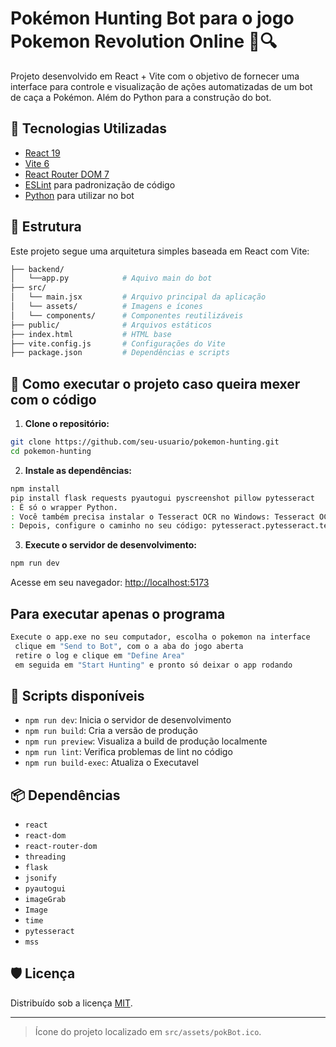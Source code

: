 # Pokémon Hunting Bot para o jogo Pokemon Revolution Online 🧭🔍

Projeto desenvolvido em React + Vite com o objetivo de fornecer uma interface para controle e visualização de ações automatizadas de um bot de caça a Pokémon. Além do Python para a construção do bot.

## 🧩 Tecnologias Utilizadas

- [React 19](https://reactjs.org/)
- [Vite 6](https://vitejs.dev/)
- [React Router DOM 7](https://reactrouter.com/)
- [ESLint](https://eslint.org/) para padronização de código
- [Python](https://www.python.org/) para utilizar no bot

## 📁 Estrutura

Este projeto segue uma arquitetura simples baseada em React com Vite:

```bash
├── backend/             
│   └──app.py            # Aquivo main do bot 
├── src/
│   └── main.jsx         # Arquivo principal da aplicação
│   └── assets/          # Imagens e ícones
│   └── components/      # Componentes reutilizáveis
├── public/              # Arquivos estáticos
├── index.html           # HTML base
├── vite.config.js       # Configurações do Vite
├── package.json         # Dependências e scripts
```

## 🚀 Como executar o projeto caso queira mexer com o código

1. **Clone o repositório:**

```bash
git clone https://github.com/seu-usuario/pokemon-hunting.git
cd pokemon-hunting
```

2. **Instale as dependências:**

```bash
npm install
pip install flask requests pyautogui pyscreenshot pillow pytesseract
: É só o wrapper Python.
: Você também precisa instalar o Tesseract OCR no Windows: Tesseract OCR
: Depois, configure o caminho no seu código: pytesseract.pytesseract.tesseract_cmd = r"C:\Program Files\Tesseract-OCR\tesseract.exe"
```

3. **Execute o servidor de desenvolvimento:**

```bash
npm run dev
```

Acesse em seu navegador: [http://localhost:5173](http://localhost:5173)

## Para executar apenas o programa

```bash
Execute o app.exe no seu computador, escolha o pokemon na interface
 clique em "Send to Bot", com o a aba do jogo aberta
 retire o log e clique em "Define Area"
 em seguida em "Start Hunting" e pronto só deixar o app rodando
```

## 🧪 Scripts disponíveis

- `npm run dev`: Inicia o servidor de desenvolvimento
- `npm run build`: Cria a versão de produção
- `npm run preview`: Visualiza a build de produção localmente
- `npm run lint`: Verifica problemas de lint no código
- `npm run build-exec`: Atualiza o Executavel

## 📦 Dependências

- `react`
- `react-dom`
- `react-router-dom`
- `threading`
- `flask`
- `jsonify`
- `pyautogui`
- `imageGrab`
- `Image`
- `time`
- `pytesseract`
- `mss`

## 🛡️ Licença

Distribuído sob a licença [MIT](./LICENSE).

---

> Ícone do projeto localizado em `src/assets/pokBot.ico`.
